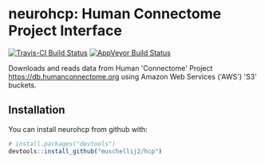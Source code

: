 # neurohcp: Human Connectome Project Interface

[![Travis-CI Build Status](https://travis-ci.org/muschellij2/neurohcp.svg?branch=master)](https://travis-ci.org/muschellij2/neurohcp)
[![AppVeyor Build Status](https://ci.appveyor.com/api/projects/status/github/muschellij2/neurohcp?branch=master&svg=true)](https://ci.appveyor.com/project/muschellij2/neurohcp)

Downloads and reads data from Human 'Connectome' Project 
    <https://db.humanconnectome.org> using Amazon Web Services ('AWS') 
    'S3' buckets.

## Installation

You can install neurohcp from github with:

``` r
# install.packages("devtools")
devtools::install_github("muschellij2/hcp")
```
